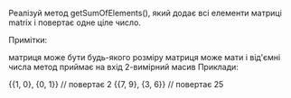 Реалізуй метод getSumOfElements(), який додає всі елементи матриці matrix і повертає одне ціле число.

Примітки:

матриця може бути будь-якого розміру
матриця може мати і від'ємні числа
метод приймає на вхід 2-вимірний масив
Приклади:

{{1, 0}, {0, 1}} // повертає 2
{{7, 9}, {3, 6}} // повертає 25